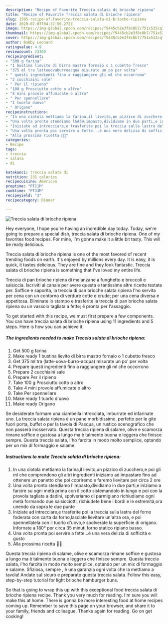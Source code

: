 ```yaml
---
description: "Recipe of Favorite Treccia salata di brioche ripiena"
title: "Recipe of Favorite Treccia salata di brioche ripiena"
slug: 1595-recipe-of-favorite-treccia-salata-di-brioche-ripiena
date: 2020-07-07T04:37:50.272Z
image: https://img-global.cpcdn.com/recipes/f9445cb2e3f8c8b7/751x532cq70/treccia-salata-di-brioche-ripiena-recipe-main-photo.jpg
thumbnail: https://img-global.cpcdn.com/recipes/f9445cb2e3f8c8b7/751x532cq70/treccia-salata-di-brioche-ripiena-recipe-main-photo.jpg
cover: https://img-global.cpcdn.com/recipes/f9445cb2e3f8c8b7/751x532cq70/treccia-salata-di-brioche-ripiena-recipe-main-photo.jpg
author: Bobby Leonard
ratingvalue: 4.9
reviewcount: 23309
recipeingredient:
- "500 g farina"
- "1 bustina lievito di birra mastro fornaio o 1 cubetto fresco"
- "375 ml tra latteuovaburroacqua misurate un po per volta"
- " questi ingredienti fino a raggiungere gli ml che occorrono"
- "2 cucchiaini sale"
- " Per il ripieno"
- "100 g Prosciutto cotto o altro"
- "4 mini provole affumicate o altro"
- " Per spennellare"
- "1 tuorlo duovo"
- " Origano"
recipeinstructions:
- "In una ciotola mettiamo la farina,il lievito,un pizzico di zucchero,e poi gli ml che comprendono gli altri ingredienti iniziamo ad impastare fino ad ottenere un panetto che poi copriremo e faremo lievitare per circa 2 ore"
- "Una volta pronto stendiamo l&#39;impasto,dividiamo in due parti,e iniziamo a farcire su ogni metà prima con il cotto sistemandolo in lungo e poi con la provola tagliata a dadini, spolveriamo di parmigiano richiudiamo ogni metà formando due salsicciotti, richiudete bene i bordi e le estremità,ora unendo da sopra le due punte"
- "Iniziate ad intrecciare,e trasferite poi la treccia sulla lastra del forno foderata con carta da forno,lasciate lievitare un&#39;altra ora, e poi spennellatela con il tuorlo d&#39;uovo,e spolverate la superficie di origano. Infornate a 180° per circa 35 minuti,forno statico ripiano basso."
- "Una volta pronta poi servire a fette...è una vera delizia di sofficità e gusto"
- "Alla prossima ricetta 👩‍🍳"
categories:
- Recipe
tags:
- treccia
- salata
- di

katakunci: treccia salata di 
nutrition: 231 calories
recipecuisine: American
preptime: "PT11M"
cooktime: "PT33M"
recipeyield: "3"
recipecategory: Dinner

---
```



![Treccia salata di brioche ripiena](https://img-global.cpcdn.com/recipes/f9445cb2e3f8c8b7/751x532cq70/treccia-salata-di-brioche-ripiena-recipe-main-photo.jpg)

Hey everyone, I hope you're having an incredible day today. Today, we're going to prepare a special dish, treccia salata di brioche ripiena. One of my favorites food recipes. For mine, I'm gonna make it a little bit tasty. This will be really delicious.

Treccia salata di brioche ripiena is one of the most favored of recent trending foods on earth. It's enjoyed by millions every day. It is easy, it is quick, it tastes delicious. They are fine and they look fantastic. Treccia salata di brioche ripiena is something that I've loved my entire life.

Treccia di pan brioche ripiena di melanzane a funghetto e broccoli e salsiccia. Iscriviti al canale per avere questa e tantissime altre ricette testate per. Soffice e saporita, la treccia di pan brioche salata ripiena l&#39;ho servita per cena con un contorno di verdure cotte e crude; per una cena diversa e appetitosa. Eliminate lo stampo e trasferite la treccia di pan brioche salata ripiena su un vassoio tagliata a fette; è pronta per l&#39;assaggio.


To get started with this recipe, we must first prepare a few components. You can have treccia salata di brioche ripiena using 11 ingredients and 5 steps. Here is how you can achieve it.

<!--inarticleads1-->

##### The ingredients needed to make Treccia salata di brioche ripiena:

1. Get 500 g farina
1. Make ready 1 bustina lievito di birra mastro fornaio o 1 cubetto fresco
1. Get 375 ml tra (latte-uova-burro-acqua) misurate un po&#39; per volta
1. Prepare  questi ingredienti fino a raggiungere gli ml che occorrono
1. Prepare 2 cucchiaini sale
1. Prepare  Per il ripieno
1. Take 100 g Prosciutto cotto o altro
1. Take 4 mini provole affumicate o altro
1. Take  Per spennellare
1. Make ready 1 tuorlo d&#39;uovo
1. Make ready  Origano


Se desiderate formare una ciambella intrecciata, imburrate ed infarinate uno. La treccia salata ripiena è un pane morbidissimo, perfetto per le gite fuori porta, buffet o per la tavola di Pasqua, un rustico scenografico che non passerà inosservato. Questa treccia ripiena di salame, olive e scamorza rimane soffice e gustosa a lungo ma è talmente buona e leggera che finisce sempre. Questa treccia salata, l&#39;ho farcita in modo molto semplice, optando per un mix di formaggio e salame. 

<!--inarticleads2-->

##### Instructions to make Treccia salata di brioche ripiena:

1. In una ciotola mettiamo la farina,il lievito,un pizzico di zucchero,e poi gli ml che comprendono gli altri ingredienti iniziamo ad impastare fino ad ottenere un panetto che poi copriremo e faremo lievitare per circa 2 ore
1. Una volta pronto stendiamo l&#39;impasto,dividiamo in due parti,e iniziamo a farcire su ogni metà prima con il cotto sistemandolo in lungo e poi con la provola tagliata a dadini, spolveriamo di parmigiano richiudiamo ogni metà formando due salsicciotti, richiudete bene i bordi e le estremità,ora unendo da sopra le due punte
1. Iniziate ad intrecciare,e trasferite poi la treccia sulla lastra del forno foderata con carta da forno,lasciate lievitare un&#39;altra ora, e poi spennellatela con il tuorlo d&#39;uovo,e spolverate la superficie di origano. Infornate a 180° per circa 35 minuti,forno statico ripiano basso.
1. Una volta pronta poi servire a fette...è una vera delizia di sofficità e gusto
1. Alla prossima ricetta 👩‍🍳


Questa treccia ripiena di salame, olive e scamorza rimane soffice e gustosa a lungo ma è talmente buona e leggera che finisce sempre. Questa treccia salata, l&#39;ho farcita in modo molto semplice, optando per un mix di formaggio e salame. Sfiziosa, sempre , è una garanzia ogni volta che la mettiamo a tavola! Andate sul sicuro e preparate questa treccia salata. Follow this easy, step-by-step tutorial for light brioche hamburger buns. 

So that is going to wrap this up with this exceptional food treccia salata di brioche ripiena recipe. Thank you very much for reading. I'm sure you will make this at home. There is gonna be more interesting food at home recipes coming up. Remember to save this page on your browser, and share it to your family, friends and colleague. Thanks again for reading. Go on get cooking!
